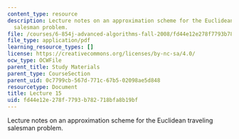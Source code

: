 ```yaml
---
content_type: resource
description: Lecture notes on an approximation scheme for the Euclidean traveling
  salesman problem.
file: /courses/6-854j-advanced-algorithms-fall-2008/fd44e12e278f7793b782718bfa8b19bf_arora.pdf
file_type: application/pdf
learning_resource_types: []
license: https://creativecommons.org/licenses/by-nc-sa/4.0/
ocw_type: OCWFile
parent_title: Study Materials
parent_type: CourseSection
parent_uid: 0c7799cb-567d-771c-67b5-02098ae5d848
resourcetype: Document
title: Lecture 15
uid: fd44e12e-278f-7793-b782-718bfa8b19bf
---
```

Lecture notes on an approximation scheme for the Euclidean traveling salesman problem.